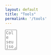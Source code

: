 ```yaml
---
layout: default
title: "Tools"
permalink: '/tools'
---
```

<script src="https://ajax.googleapis.com/ajax/libs/jquery/3.5.1/jquery.min.js"></script>
<script src="{{ base.url | prepend: site.url }}/assets/libs/jsonlint.js"></script>


<textarea id="jsonText" name="jsonText"
          rows="4" cols="2" placeholder="Cole seu json aqui2">
</textarea>

<script>
// self executing function here
    (()=> {
        
        $('#jsonText').on('input', ()=> {
            console.log($('#jsonText').val())
            const jsonParsed = jsonlint.parse($('#jsonText').val());
            console.log(jsonParsed);
            new JsonViewer({
                container: document.body, 
                data: jsonParsed, 
                theme: 'light', 
                expand: false
            });
        });
       
    })();
</script>

